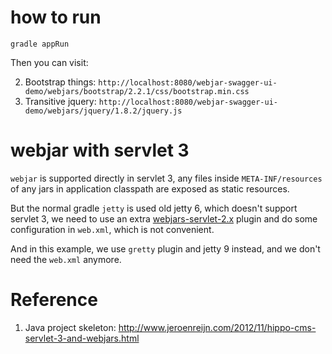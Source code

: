 how to run
============

`gradle appRun`

Then you can visit:

2. Bootstrap things: `http://localhost:8080/webjar-swagger-ui-demo/webjars/bootstrap/2.2.1/css/bootstrap.min.css`   
3. Transitive jquery: `http://localhost:8080/webjar-swagger-ui-demo/webjars/jquery/1.8.2/jquery.js`

# webjar with servlet 3

`webjar` is supported directly in servlet 3, any files inside `META-INF/resources` of any jars in application classpath are exposed as static resources.

But the normal gradle `jetty` is used old jetty 6, which doesn't support servlet 3, we need to use an extra [webjars-servlet-2.x](https://github.com/webjars/webjars-servlet-2.x) plugin and do some configuration in `web.xml`, which is not convenient.

And in this example, we use `gretty` plugin and jetty 9 instead, and we don't need the `web.xml` anymore.

# Reference

1. Java project skeleton: 
http://www.jeroenreijn.com/2012/11/hippo-cms-servlet-3-and-webjars.html

